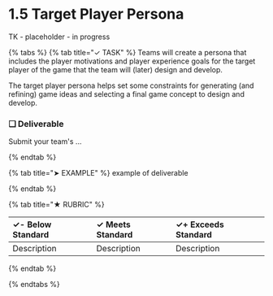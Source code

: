 # 1.5 Target Player Persona

TK - placeholder - in progress

{% tabs %}
{% tab title="✓ TASK" %}
Teams will create a persona that includes the player motivations and player experience goals for the target player of the game that the team will \(later\) design and develop.

The target player persona helps set some constraints for generating \(and refining\) game ideas and selecting a final game concept to design and develop.
### **❏ Deliverable**

Submit your team's ...

{% endtab %}

{% tab title="➤ EXAMPLE" %}
example of deliverable

{% endtab %}

{% tab title="★ RUBRIC" %}

| **✓- Below Standard** | **✓ Meets Standard** | **✓+ Exceeds Standard** |
| :--- | :--- | :--- |
| Description | Description | Description |

{% endtab %}

{% endtabs %}
